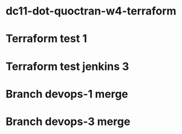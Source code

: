 # dc11-dot-quoctran-w4-terraform
# Terraform test 1
# Terraform test jenkins 3
# Branch devops-1 merge
# Branch devops-3 merge

